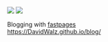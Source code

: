 ![](https://github.com/DavidWalz/fastpages/workflows/CI/badge.svg) 
![](https://github.com/DavidWalz/fastpages/workflows/GH-Pages%20Status/badge.svg) 


Blogging with [fastpages](https://github.com/fastai/fastpages)  
https://DavidWalz.github.io/blog/
